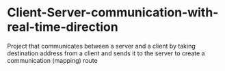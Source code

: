 # Client-Server-communication-with-real-time-direction
Project that communicates between a server and a client by taking destination address from a client and sends it to the server to create a communication (mapping) route 
